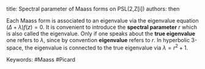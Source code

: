 title: Spectral parameter of Maass forms on PSL(2,Z[i])
authors:
    then

Each Maass form is associated to an eigenvalue via the eigenvalue equation $(\Delta+\lambda)f(z)=0$.  It is convenient to introduce the **spectral parameter** $r$ which is also called the eigenvalue.  Only if one speaks about the **true eigenvalue** one refers to $\lambda$, since by convention **eigenvalue** refers to $r$.  In hyperbolic 3-space, the eigenvalue is connected to the true eigenvalue via $\lambda=r^2+1$.

Keywords: #Maass #Picard
